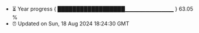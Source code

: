 - ⏳ Year progress { ██████████████████▁▁▁▁▁▁▁▁▁▁▁▁ } 63.05 %
- ⏰ Updated on Sun, 18 Aug 2024 18:24:30 GMT

